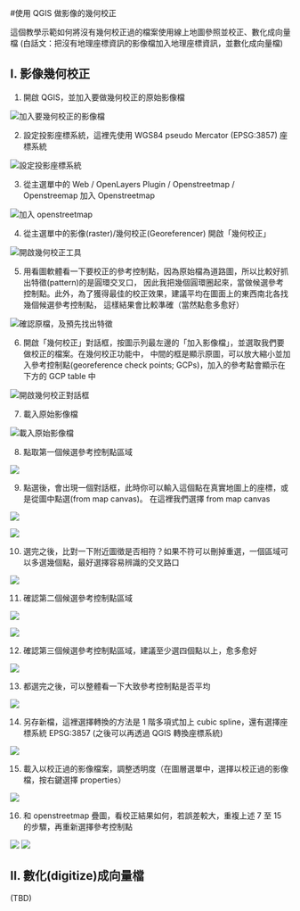 #使用 QGIS 做影像的幾何校正

這個教學示範如何將沒有幾何校正過的檔案使用線上地圖參照並校正、數化成向量檔
(白話文：把沒有地理座標資訊的影像檔加入地理座標資訊，並數化成向量檔)

## I. 影像幾何校正
    
1. 開啟 QGIS，並加入要做幾何校正的原始影像檔

![加入要幾何校正的影像檔](https://raw.github.com/mutolisp/kh_pplines/master/tutorial/img/01_add_orig_raster.png)

2. 設定投影座標系統，這裡先使用 WGS84 pseudo Mercator (EPSG:3857) 座標系統

![設定投影座標系統](https://raw.github.com/mutolisp/kh_pplines/master/tutorial/img/02_setup_proj.png)

3. 從主選單中的 Web / OpenLayers Plugin / Openstreetmap / Openstreemap 加入 Openstreetmap

![加入 openstreetmap](https://raw.github.com/mutolisp/kh_pplines/master/tutorial/img/03_add_openstreetmap.png)

4. 從主選單中的影像(raster)/幾何校正(Georeferencer) 開啟「幾何校正」

![開啟幾何校正工具](https://raw.github.com/mutolisp/kh_pplines/master/tutorial/img/04_georeference.png)

5. 用看圖軟體看一下要校正的參考控制點，因為原始檔為道路圖，所以比較好抓出特徵(pattern)的是圓環交叉口，
因此我把幾個圓環圈起來，當做候選參考控制點。此外，為了獲得最佳的校正效果，建議平均在圖面上的東西南北各找幾個候選參考控制點，
這樣結果會比較準確（當然點愈多愈好）

![確認原檔，及預先找出特徵](https://raw.github.com/mutolisp/kh_pplines/master/tutorial/img/05_grep_candidates.png)

6. 開啟「幾何校正」對話框，按圖示列最左邊的「加入影像檔」，並選取我們要做校正的檔案。在幾何校正功能中，
中間的框是顯示原圖，可以放大縮小並加入參考控制點(georeference check points; GCPs)，加入的參考點會顯示在
下方的 GCP table 中

![開啟幾何校正對話框](https://raw.github.com/mutolisp/kh_pplines/master/tutorial/img/06_open_georeferencer.png)

7. 載入原始影像檔

![載入原始影像檔](https://raw.github.com/mutolisp/kh_pplines/master/tutorial/img/07_load_orig_raster.png)

8. 點取第一個候選參考控制點區域

![](https://raw.github.com/mutolisp/kh_pplines/master/tutorial/img/08_check_ctrl_pts.png)

9. 點選後，會出現一個對話框，此時你可以輸入這個點在真實地圖上的座標，或是從圖中點選(from map canvas)。
在這裡我們選擇 from map canvas

![](https://raw.github.com/mutolisp/kh_pplines/master/tutorial/img/09_pick_ref_pts.png)

![](https://raw.github.com/mutolisp/kh_pplines/master/tutorial/img/10_pick_ref_pts_1.png)

10. 選完之後，比對一下附近圖徵是否相符？如果不符可以刪掉重選，一個區域可以多選幾個點，最好選擇容易辨識的交叉路口

![](https://raw.github.com/mutolisp/kh_pplines/master/tutorial/img/11_find_another_ref_pts.png)

11. 確認第二個候選參考控制點區域

![](https://raw.github.com/mutolisp/kh_pplines/master/tutorial/img/12_check_pattern_1.png)

![](https://raw.github.com/mutolisp/kh_pplines/master/tutorial/img/13_check_pattern_2.png)

12. 確認第三個候選參考控制點區域，建議至少選四個點以上，愈多愈好

![](https://raw.github.com/mutolisp/kh_pplines/master/tutorial/img/14_check_pattern_3.png)

13. 都選完之後，可以整體看一下大致參考控制點是否平均

![](https://raw.github.com/mutolisp/kh_pplines/master/tutorial/img/15_overall_look.png)

14. 另存新檔，這裡選擇轉換的方法是 1 階多項式加上 cubic spline，還有選擇座標系統 EPSG:3857 (之後可以再透過 QGIS 轉換座標系統)

![](https://raw.github.com/mutolisp/kh_pplines/master/tutorial/img/16_save_as.png)

15. 載入以校正過的影像檔案，調整透明度（在圖層選單中，選擇以校正過的影像檔，按右鍵選擇 properties）

![](https://raw.github.com/mutolisp/kh_pplines/master/tutorial/img/17_opacity.png)

16. 和 openstreetmap 疊圖，看校正結果如何，若誤差較大，重複上述 7 至 15 的步驟，再重新選擇參考控制點

![](https://raw.github.com/mutolisp/kh_pplines/master/tutorial/img/18_check_georeferenced.png)
![](https://raw.github.com/mutolisp/kh_pplines/master/tutorial/img/19_check_georeferenced_2.png)

## II. 數化(digitize)成向量檔
(TBD)
